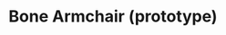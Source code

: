---
title: Bone Armchair (prototype)
layout: entry
presentation: side-by-side
object: 
    - id: 2008-163
order: 401
menu: false
toc: false
---
